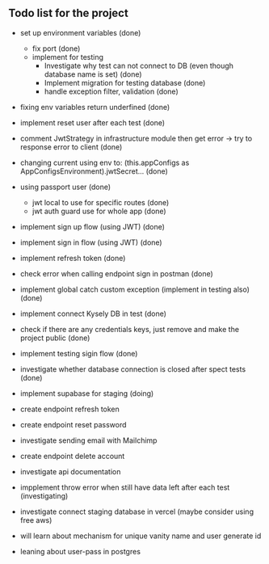 ## Todo list for the project

- set up environment variables (done)
  - fix port (done)
  - implement for testing
    - Investigate why test can not connect to DB (even though database name is set) (done)
    - Implement migration for testing database (done)
    - handle exception filter, validation (done)
- fixing env variables return underfined (done)
- implement reset user after each test (done)
- comment JwtStrategy in infrastructure module then get error -> try to response error to client (done)
- changing current using env to: (this.appConfigs as AppConfigsEnvironment).jwtSecret... (done)

- using passport user (done)
  - jwt local to use for specific routes (done)
  - jwt auth guard use for whole app (done)

- implement sign up flow (using JWT) (done)
- implement sign in flow (using JWT) (done)

- implement refresh token (done)
- check error when calling endpoint sign in postman (done)

- implement global catch custom exception (implement in testing also) (done)
- implement connect Kysely DB in test (done)
- check if there are any credentials keys, just remove and make the project public (done)
- implement testing sigin flow (done)
- investigate whether database connection is closed after spect tests (done)

- implement supabase for staging (doing)
- create endpoint refresh token 
- create endpoint reset password 
- investigate sending email with Mailchimp
- create endpoint delete account
- investigate api documentation

- impplement throw error when still have data left after each test (investigating)
- investigate connect staging database in vercel (maybe consider using free aws)

- will learn about mechanism for unique vanity name and user generate id
- leaning about user-pass in postgres